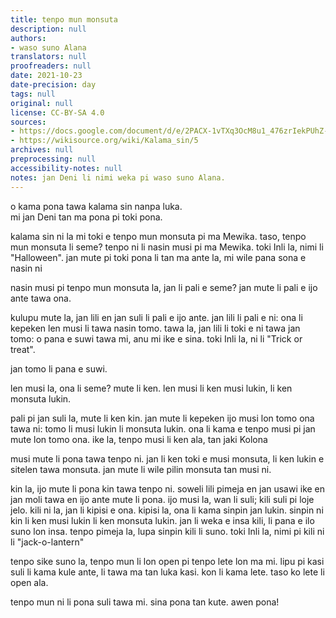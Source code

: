 ```yaml
---
title: tenpo mun monsuta
description: null
authors:
- waso suno Alana
translators: null
proofreaders: null
date: 2021-10-23
date-precision: day
tags: null
original: null
license: CC-BY-SA 4.0
sources:
- https://docs.google.com/document/d/e/2PACX-1vTXq3OcM8u1_476zrIekPUhZ-biXWhY53_QQZSXp_ADesIdf2Go8PRgIeVvIOOBu5JBG7m9H_jMxDxO/pub
- https://wikisource.org/wiki/Kalama_sin/5
archives: null
preprocessing: null
accessibility-notes: null
notes: jan Deni li nimi weka pi waso suno Alana.
---
```


o kama pona tawa kalama sin nanpa luka.  
mi jan Deni tan ma pona pi toki pona.

kalama sin ni la mi toki e tenpo mun monsuta pi ma Mewika. taso, tenpo mun monsuta li seme? tenpo ni li nasin musi pi ma Mewika. toki Inli la, nimi li "Halloween".  jan mute pi toki pona li tan ma ante la, mi wile pana sona e nasin ni

nasin musi pi tenpo mun monsuta la, jan li pali e seme? jan mute li pali e ijo ante tawa ona.

kulupu mute la, jan lili en jan suli li pali e ijo ante. jan lili li pali e ni: ona li kepeken len musi li tawa nasin tomo. tawa la, jan lili li toki e ni tawa jan tomo: o pana e suwi tawa mi, anu mi ike e sina. toki Inli la, ni li "Trick or treat".

jan tomo li pana e suwi.

len musi la, ona li seme? mute li ken. len musi li ken musi lukin, li ken monsuta lukin.

pali pi jan suli la, mute li ken kin. jan mute li kepeken ijo musi lon tomo ona tawa ni: tomo li musi lukin li monsuta lukin. ona li kama e tenpo musi pi jan mute lon tomo ona. ike la, tenpo musi li ken ala, tan jaki Kolona

musi mute li pona tawa tenpo ni. jan li ken toki e musi monsuta, li ken lukin e sitelen tawa monsuta. jan mute li wile pilin monsuta tan musi ni.

kin la, ijo mute li pona kin tawa tenpo ni. soweli lili pimeja en jan usawi ike en jan moli tawa en ijo ante mute li pona. ijo musi la, wan li suli; kili suli pi loje jelo. kili ni la, jan li kipisi e ona. kipisi la, ona li kama sinpin jan lukin. sinpin ni kin li ken musi lukin li ken monsuta lukin. jan li weka e insa kili, li pana e ilo suno lon insa. tenpo pimeja la, lupa sinpin kili li suno. toki Inli la, nimi pi kili ni li "jack-o-lantern"

tenpo sike suno la, tenpo mun li lon open pi tenpo lete lon ma mi. lipu pi kasi suli li kama kule ante, li tawa ma tan luka kasi. kon li kama lete. taso ko lete li open ala.

tenpo mun ni li pona suli tawa mi. sina pona tan kute. awen pona!